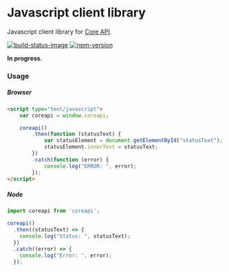 # Javascript client library

Javascript client library for [Core API][core-api].

[![build-status-image]][travis]
[![npm-version]][npm]

**In progress.**

[core-api]: https://github.com/core-api/core-api/
[build-status-image]: https://secure.travis-ci.org/core-api/javascript-client.svg?branch=master
[travis]: http://travis-ci.org/core-api/javascript-client?branch=master
[npm-version]: https://badge.fury.io/js/coreapi.svg
[npm]: http://badge.fury.io/js/coreapi


### Usage

##### Browser
  
```html
<script type="text/javascript">
    var coreapi = window.coreapi;

    coreapi()
        .then(function (statusText) {
            var statusElement = document.getElementById("statusText");
            statusElement.innerText = statusText;
        })
        .catch(function (error) {
            console.log("ERROR: ", error);
        });
</script>
```

##### Node

```javascript    
import coreapi from 'coreapi';

coreapi()
  .then((statusText) => {
    console.log("Status: ", statusText);
  })
  .catch((error) => {
    console.log("Error: ", error);
  });
```
